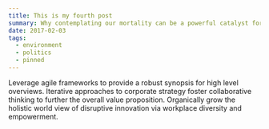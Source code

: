 ```yaml
---
title: This is my fourth post
summary: Why contemplating our mortality can be a powerful catalyst for change
date: 2017-02-03
tags:
  - environment
  - politics
  - pinned
---
```

Leverage agile frameworks to provide a robust synopsis for high level overviews. Iterative approaches to corporate strategy foster collaborative thinking to further the overall value proposition. Organically grow the holistic world view of disruptive innovation via workplace diversity and empowerment.
